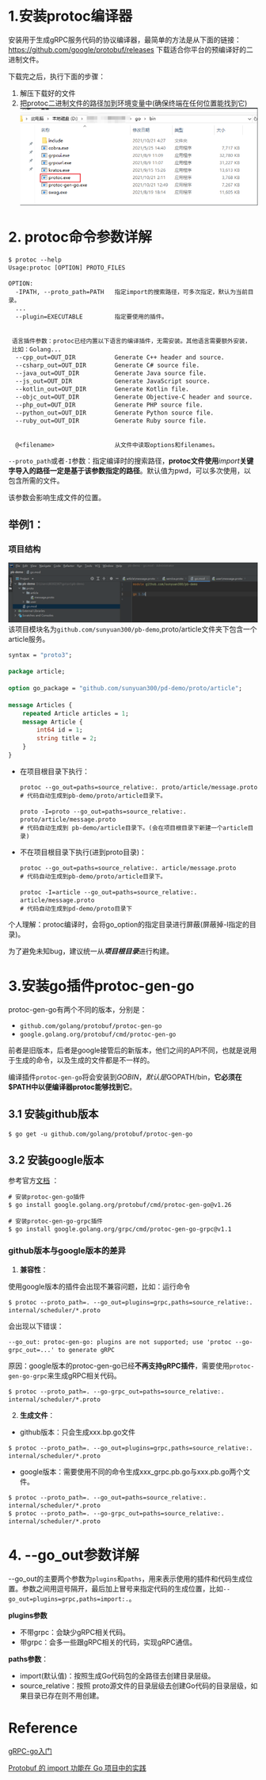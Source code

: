 # 1.安装protoc编译器
安装用于生成gRPC服务代码的协议编译器，最简单的方法是从下面的链接：https://github.com/google/protobuf/releases 下载适合你平台的预编译好的二进制文件。

下载完之后，执行下面的步骤：
1. 解压下载好的文件
2. 把protoc二进制文件的路径加到环境变量中(确保终端在任何位置能找到它)
![](picture1.png)

# 2. protoc命令参数详解
```shell
$ protoc --help
Usage:protoc [OPTION] PROTO_FILES

OPTION:
  -IPATH, --proto_path=PATH   指定import的搜索路径，可多次指定，默认为当前目录。
  ...
  --plugin=EXECUTABLE         指定要使用的插件。
  
                                                              
 语言插件参数：protoc已经内置以下语言的编译插件，无需安装。其他语言需要额外安装，
 比如：Golang...
  --cpp_out=OUT_DIR           Generate C++ header and source.
  --csharp_out=OUT_DIR        Generate C# source file.
  --java_out=OUT_DIR          Generate Java source file.
  --js_out=OUT_DIR            Generate JavaScript source.
  --kotlin_out=OUT_DIR        Generate Kotlin file.
  --objc_out=OUT_DIR          Generate Objective-C header and source.
  --php_out=OUT_DIR           Generate PHP source file.
  --python_out=OUT_DIR        Generate Python source file.
  --ruby_out=OUT_DIR          Generate Ruby source file.
  
  
  @<filename>                 从文件中读取options和filenames。
```

`--proto_path`或者`-I`参数：指定编译时的搜索路径，**protoc文件使用***import***关键字导入的路径一定是基于该参数指定的路径**。默认值为pwd，可以多次使用，以包含所需的文件。

该参数会影响生成文件的位置。

## 举例1：
### 项目结构
![](structure.png)
该项目模块名为`github.com/sunyuan300/pb-demo`,proto/article文件夹下包含一个article服务。
```protobuf
syntax = "proto3";

package article;

option go_package = "github.com/sunyuan300/pd-demo/proto/article";

message Articles {
    repeated Article articles = 1;
    message Article {
        int64 id = 1;
        string title = 2;
    }
}
```
- 在项目根目录下执行：
    ```shell
    protoc --go_out=paths=source_relative:. proto/article/message.proto
    # 代码自动生成到pb-demo/proto/article目录下。

    proto -I=proto --go_out=paths=source_relative:. proto/article/message.proto
    # 代码自动生成到 pb-demo/article目录下。(会在项目根目录下新建一个article目录)

   ```
- 不在项目根目录下执行(进到proto目录)：
  ```shell
  protoc --go_out=paths=source_relative:. article/message.proto
  # 代码自动生成到pb-demo/proto/article目录下。

  protoc -I=article --go_out=paths=source_relative:. article/message.proto
  # 代码自动生成到pd-demo/proto目录下
  ```
个人理解：protoc编译时，会将go_option的指定目录进行屏蔽(屏蔽掉-I指定的目录)。

为了避免未知bug，建议统一从***项目根目录***进行构建。
# 3.安装go插件protoc-gen-go

protoc-gen-go有两个不同的版本，分别是：
- `github.com/golang/protobuf/protoc-gen-go`
- `google.golang.org/protobuf/cmd/protoc-gen-go`

前者是旧版本，后者是google接管后的新版本，他们之间的API不同，也就是说用于生成的命令，以及生成的文件都是不一样的。

编译插件`protoc-gen-go`将会安装到$GOBIN，默认是$GOPATH/bin，**它必须在$PATH中以便编译器protoc能够找到它**。

## 3.1 安装github版本
```shell
$ go get -u github.com/golang/protobuf/protoc-gen-go
```

## 3.2 安装google版本
参考官方[文档](https://grpc.io/docs/languages/go/quickstart/) ：
```shell
# 安装protoc-gen-go插件
$ go install google.golang.org/protobuf/cmd/protoc-gen-go@v1.26

# 安装protoc-gen-go-grpc插件
$ go install google.golang.org/grpc/cmd/protoc-gen-go-grpc@v1.1
```

### github版本与google版本的差异
1. **兼容性**：

使用google版本的插件会出现不兼容问题，比如：运行命令
```shell
$ protoc --proto_path=. --go_out=plugins=grpc,paths=source_relative:. internal/scheduler/*.proto
```
会出现以下错误：
```shell
--go_out: protoc-gen-go: plugins are not supported; use 'protoc --go-grpc_out=...' to generate gRPC
```
原因：google版本的protoc-gen-go已经**不再支持gRPC插件**，需要使用`protoc-gen-go-grpc`来生成gRPC相关代码。
```shell
$ protoc --proto_path=. --go-grpc_out=paths=source_relative:. internal/scheduler/*.proto
```
2. **生成文件**：
  - github版本：只会生成xxx.bp.go文件
  ```shell
  $ protoc --proto_path=. --go_out=plugins=grpc,paths=source_relative:. internal/scheduler/*.proto
  ```
  - google版本：需要使用不同的命令生成xxx_grpc.pb.go与xxx.pb.go两个文件。
  ```shell
  $ protoc --proto_path=. --go_out=paths=source_relative:. internal/scheduler/*.proto
  $ protoc --proto_path=. --go-grpc_out=paths=source_relative:. internal/scheduler/*.proto
  ```


# 4. --go_out参数详解
--go_out的主要两个参数为`plugins`和`paths`，用来表示使用的插件和代码生成位置。参数之间用逗号隔开，最后加上冒号来指定代码的生成位置，比如`--go_out=plugins=grpc,paths=import:.`。

**plugins参数**
- 不带grpc：会缺少gRPC相关代码。
- 带grpc：会多一些跟gRPC相关的代码，实现gRPC通信。

**paths参数**：
- import(默认值)：按照生成Go代码包的全路径去创建目录层级。
- source_relative：按照 proto源文件的目录层级去创建Go代码的目录层级，如果目录已存在则不用创建。


# Reference
[gRPC-go入门](https://www.cnblogs.com/hongjijun/p/13724738.html)

[Protobuf 的 import 功能在 Go 项目中的实践](https://segmentfault.com/a/1190000021456180)